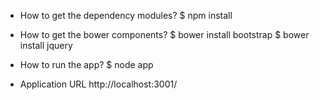 * How to get the dependency modules?
    $ npm install

* How to get the bower components?
    $ bower install bootstrap
    $ bower install jquery

* How to run the app?
    $ node app

* Application URL
    http://localhost:3001/
